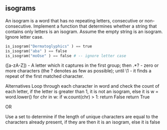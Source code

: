 ## isograms

An isogram is a word that has no repeating letters, consecutive or non-consecutive. Implement a function that determines whether a string that contains only letters is an isogram. Assume the empty string is an isogram. Ignore letter case.

```python
is_isogram("Dermatoglyphics" ) == true
is_isogram("aba" ) == false
is_isogram("moOse" ) == false # -- ignore letter case
```

([a-zA-Z]) - A letter which it captures in the first group; then
.*? - zero or more characters (the ? denotes as few as possible); until
\1 - it finds a repeat of the first matched character.

Alternatives
Loop through each character in word and check the count of each letter, if the letter is greater than 1, it is not an isogram,
else it is
    w = word.lower()
    for chr in w:
        if w.count(chr) > 1:
            return False
    return True

OR

Use a set to determine if the length of unique characters are equal to the characters already present, if they are then it is an isogram, else it is false
